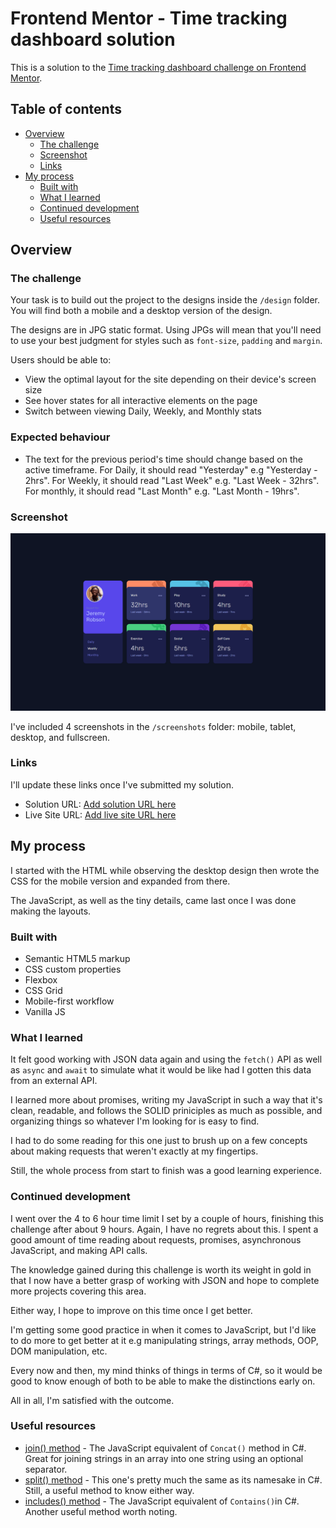 # Frontend Mentor - Time tracking dashboard solution

This is a solution to the [Time tracking dashboard challenge on Frontend Mentor](https://www.frontendmentor.io/challenges/time-tracking-dashboard-UIQ7167Jw). 

## Table of contents

- [Overview](#overview)
  - [The challenge](#the-challenge)
  - [Screenshot](#screenshot)
  - [Links](#links)
- [My process](#my-process)
  - [Built with](#built-with)
  - [What I learned](#what-i-learned)
  - [Continued development](#continued-development)
  - [Useful resources](#useful-resources)

## Overview

### The challenge

Your task is to build out the project to the designs inside the `/design` folder. You will find both a mobile and a desktop version of the design.

The designs are in JPG static format. Using JPGs will mean that you'll need to use your best judgment for styles such as `font-size`, `padding` and `margin`.

Users should be able to:

- View the optimal layout for the site depending on their device's screen size
- See hover states for all interactive elements on the page
- Switch between viewing Daily, Weekly, and Monthly stats

### Expected behaviour

- The text for the previous period's time should change based on the active timeframe. For Daily, it should read "Yesterday" e.g "Yesterday - 2hrs". For Weekly, it should read "Last Week" e.g. "Last Week - 32hrs". For monthly, it should read "Last Month" e.g. "Last Month - 19hrs".

### Screenshot

![](./screenshots/time-tracking-dashboard-fullscreen.png)

I've included 4 screenshots in the `/screenshots` folder: mobile, tablet, desktop, and fullscreen.

### Links

I'll update these links once I've submitted my solution.

- Solution URL: [Add solution URL here](https://your-solution-url.com)
- Live Site URL: [Add live site URL here](https://your-live-site-url.com)

## My process

I started with the HTML while observing the desktop design then wrote the CSS for the mobile version and
expanded from there. 

The JavaScript, as well as the tiny details, came last once I was done making the layouts.

### Built with

- Semantic HTML5 markup
- CSS custom properties
- Flexbox
- CSS Grid
- Mobile-first workflow
- Vanilla JS

### What I learned

It felt good working with JSON data again and using the `fetch()` API as well as `async` and `await` to 
simulate what it would be like had I gotten this data from an external API.

I learned more about promises, writing my JavaScript in such a way that it's clean, readable, and 
follows the SOLID priniciples as much as possible, and organizing things so whatever I'm looking for is easy 
to find. 

I had to do some reading for this one just to brush up on a few concepts about making requests that weren't
exactly at my fingertips. 

Still, the whole process from start to finish was a good learning experience. 

### Continued development

I went over the 4 to 6 hour time limit I set by a couple of hours, finishing this challenge after about 9 hours.
Again, I have no regrets about this. I spent a good amount of time reading about requests, promises,
asynchronous JavaScript, and making API calls. 

The knowledge gained during this challenge is worth its weight in gold in that I now have a better grasp of 
working with JSON and hope to complete more projects covering this area. 

Either way, I hope to improve on this time once I get better.

I'm getting some good practice in when it comes to JavaScript, but I'd like to do more to get better at it e.g manipulating strings, array methods, OOP, DOM manipulation, etc. 

Every now and then, my mind thinks of things in terms of C#, so it would be good to know enough of both to be able to make the distinctions early on. 

All in all, I'm satisfied with the outcome. 

### Useful resources

- [join() method](https://developer.mozilla.org/en-US/docs/Web/JavaScript/Reference/Global_Objects/Array/join) - The JavaScript equivalent of `Concat()` method in C#. Great for joining strings in an array into one string using an optional separator.
- [split() method](https://developer.mozilla.org/en-US/docs/Web/JavaScript/Reference/Global_Objects/String/split) - This one's pretty much the same as its namesake in C#. Still, a useful method to know either way. 
- [includes() method](https://developer.mozilla.org/en-US/docs/Web/JavaScript/Reference/Global_Objects/String/includes) - The JavaScript equivalent of `Contains()`in C#. Another useful method worth noting. 


